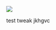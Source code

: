 ![](https://github.com/bdougie/bot-test-repo/workflows/Marky%20Markdown/badge.svg)

test
tweak
jkhgvc
